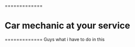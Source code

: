 =============
# Car mechanic at your service                               
=============
Guys what i have to do in this 
